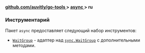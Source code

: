 <h4> 
    <a href="./../../../README.md" align="center"> github.com/auvitly/go-tools </a> 
    > 
    <a href="./../../README.md" align="center"> async </a>
    >
    ru
</h4>
 
<a name="tools"></a>
### Инструментарий

Пакет `async` предоставляет следующий набор инструментов:

* [`WaitGroup`](waitgroup.md) - адаптер над [`sync.WaitGroup`](https://pkg.go.dev/sync#WaitGroup) с дополнительными методами. 

